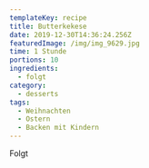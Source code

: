 ```yaml
---
templateKey: recipe
title: Butterkekese
date: 2019-12-30T14:36:24.256Z
featuredImage: /img/img_9629.jpg
time: 1 Stunde
portions: 10
ingredients:
  - folgt
category:
  - desserts
tags:
  - Weihnachten
  - Ostern
  - Backen mit Kindern
---
```

Folgt
